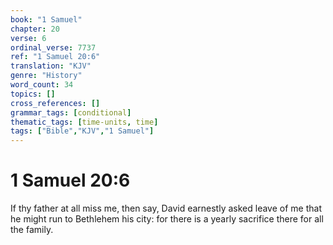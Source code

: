 ```yaml
---
book: "1 Samuel"
chapter: 20
verse: 6
ordinal_verse: 7737
ref: "1 Samuel 20:6"
translation: "KJV"
genre: "History"
word_count: 34
topics: []
cross_references: []
grammar_tags: [conditional]
thematic_tags: [time-units, time]
tags: ["Bible","KJV","1 Samuel"]
---
```


# 1 Samuel 20:6

If thy father at all miss me, then say, David earnestly asked leave of me that he might run to Bethlehem his city: for there is a yearly sacrifice there for all the family.
